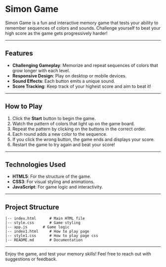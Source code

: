 # Simon Game

Simon Game is a fun and interactive memory game that tests your ability to remember sequences of colors and sounds. Challenge yourself to beat your high score as the game gets progressively harder!

---

## Features
- **Challenging Gameplay**: Memorize and repeat sequences of colors that grow longer with each level.
- **Responsive Design**: Play on desktop or mobile devices.
- **Sound Effects**: Each button emits a unique sound.
- **Score Tracking**: Keep track of your highest score and aim to beat it!

---

## How to Play
1. Click the **Start** button to begin the game.
2. Watch the pattern of colors that light up on the game board.
3. Repeat the pattern by clicking on the buttons in the correct order.
4. Each round adds a new color to the sequence.
5. If you click the wrong button, the game ends and displays your score.
6. Restart the game to try again and beat your score!

---

## Technologies Used
- **HTML5**: For the structure of the game.
- **CSS3**: For visual styling and animations.
- **JavaScript**: For game logic and interactivity.

---

## Project Structure
```
|-- index.html      # Main HTML file
|-- style.css       # Game styling
|-- app.js       # Game logic
|-- index1.html     # How to play page
|-- style1.css      # How to play page css 
|-- README.md       # Documentation
```

---

Enjoy the game, and test your memory skills! Feel free to reach out with suggestions or feedback.
